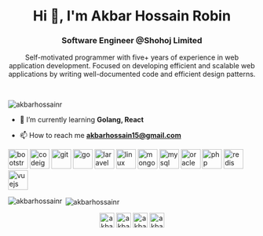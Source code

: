 <h1 align="center">Hi 👋, I'm Akbar Hossain Robin</h1>
<h3 align="center">Software Engineer @Shohoj Limited</h3>
<p align="center">Self-motivated programmer with five+ years of experience in web application development. Focused on developing efficient and scalable web applications by writing well-documented code and efficient design patterns.</p>
<br>
<p align="left"> <img src="https://komarev.com/ghpvc/?username=akbarhossainr" alt="akbarhossainr" /> </p>

- 🌱 I’m currently learning **Golang, React**

- 📫 How to reach me **akbarhossain15@gmail.com**

<p align="left"><img src="https://devicons.github.io/devicon/devicon.git/icons/bootstrap/bootstrap-plain.svg" alt="bootstrap" width="40" height="40"/> <img src="https://cdn.worldvectorlogo.com/logos/codeigniter.svg" alt="codeigniter" width="40" height="40"/> <img src="https://www.vectorlogo.zone/logos/git-scm/git-scm-icon.svg" alt="git" width="40" height="40"/> <img src="https://devicons.github.io/devicon/devicon.git/icons/go/go-original.svg" alt="go" width="40" height="40"/> <img src="https://devicons.github.io/devicon/devicon.git/icons/laravel/laravel-plain-wordmark.svg" alt="laravel" width="40" height="40"/> <img src="https://devicons.github.io/devicon/devicon.git/icons/linux/linux-original.svg" alt="linux" width="40" height="40"/> <img src="https://devicons.github.io/devicon/devicon.git/icons/mongodb/mongodb-original-wordmark.svg" alt="mongodb" width="40" height="40"/> <img src="https://devicons.github.io/devicon/devicon.git/icons/mysql/mysql-original-wordmark.svg" alt="mysql" width="40" height="40"/> <img src="https://devicons.github.io/devicon/devicon.git/icons/oracle/oracle-original.svg" alt="oracle" width="40" height="40"/> <img src="https://devicons.github.io/devicon/devicon.git/icons/php/php-original.svg" alt="php" width="40" height="40"/> <img src="https://devicons.github.io/devicon/devicon.git/icons/redis/redis-original-wordmark.svg" alt="redis" width="40" height="40"/> <img src="https://devicons.github.io/devicon/devicon.git/icons/vuejs/vuejs-original-wordmark.svg" alt="vuejs" width="40" height="40"/></p>

<p><img align="left" src="https://github-readme-stats.vercel.app/api/top-langs/?username=akbarhossainr&layout=compact" alt="akbarhossainr" /></p>

<p>&nbsp;<img align="center" src="https://github-readme-stats.vercel.app/api?username=akbarhossainr&show_icons=true" alt="akbarhossainr" /></p>

<p align="center">
<a href="https://twitter.com/akbarhossainr" target="blank"><img align="center" src="https://cdn.jsdelivr.net/npm/simple-icons@3.0.1/icons/twitter.svg" alt="akbarhossainr" height="30" width="30" /></a>
<a href="https://linkedin.com/in/akbarhossainr" target="blank"><img align="center" src="https://cdn.jsdelivr.net/npm/simple-icons@3.0.1/icons/linkedin.svg" alt="akbarhossainr" height="30" width="30" /></a>
<a href="https://fb.com/akbarhossainr" target="blank"><img align="center" src="https://cdn.jsdelivr.net/npm/simple-icons@3.0.1/icons/facebook.svg" alt="akbarhossainr" height="30" width="30" /></a>
<a href="https://www.hackerrank.com/akbarhossainr" target="blank"><img align="center" src="https://cdn.jsdelivr.net/npm/simple-icons@3.0.1/icons/hackerrank.svg" alt="akbarhossainr" height="30" width="30" /></a>
</p>
